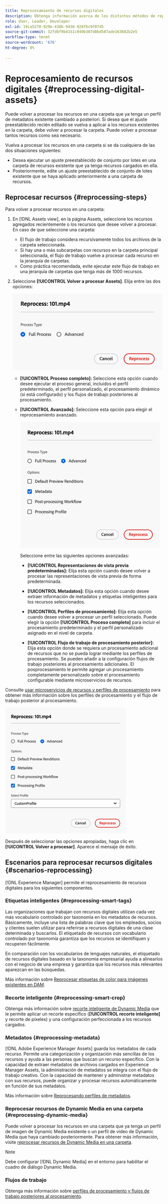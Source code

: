```yaml
---
title: Reprocesamiento de recursos digitales
description: Obtenga información acerca de los distintos métodos de reprocesamiento de recursos digitales
role: User, Leader, Developer
exl-id: 19ca5278-929e-438b-9436-928f6c9f87d5
source-git-commit: 32fdbf9b4151c949b307d8bd587ade163682b2e5
workflow-type: tm+mt
source-wordcount: '676'
ht-degree: 0%

---
```


# Reprocesamiento de recursos digitales {#reprocessing-digital-assets}

Puede volver a procesar los recursos en una carpeta que ya tenga un perfil de metadatos existente cambiado a posteriori. Si desea que el ajuste preestablecido recién editado se vuelva a aplicar a los recursos existentes en la carpeta, debe volver a procesar la carpeta. Puede volver a procesar tantos recursos como sea necesario.

Vuelva a procesar los recursos en una carpeta si se da cualquiera de las dos situaciones siguientes:

* Desea ejecutar un ajuste preestablecido de conjunto por lotes en una carpeta de recursos existente que ya tenga recursos cargados en ella.
* Posteriormente, edite un ajuste preestablecido de conjunto de lotes existente que se haya aplicado anteriormente a una carpeta de recursos.

## Reprocesar recursos {#reprocessing-steps}

Para volver a procesar recursos en una carpeta:

1. En [!DNL Assets view], en la página Assets, seleccione los recursos agregados recientemente o los recursos que desee volver a procesar.
En caso de que seleccione una carpeta:

   * El flujo de trabajo considera recursivamente todos los archivos de la carpeta seleccionada.
   * Si hay una o más subcarpetas con recursos en la carpeta principal seleccionada, el flujo de trabajo vuelve a procesar cada recurso en la jerarquía de carpetas.
   * Como práctica recomendada, evite ejecutar este flujo de trabajo en una jerarquía de carpetas que tenga más de 1000 recursos.

1. Seleccione **[!UICONTROL Volver a procesar Assets]**. Elija entre las dos opciones:

   ![Opciones de reprocesamiento de Assets](assets/reprocessing-options.png)

   * **[!UICONTROL Proceso completo]:** Seleccione esta opción cuando desee ejecutar el proceso general, incluidos el perfil predeterminado, el perfil personalizado, el procesamiento dinámico (si está configurado) y los flujos de trabajo posteriores al procesamiento.
   * **[!UICONTROL Avanzado]:** Seleccione esta opción para elegir el reprocesamiento avanzado.

     ![Opciones avanzadas de reprocesamiento de Assets](assets/reprocessing-options-advanced.png)

     Seleccione entre las siguientes opciones avanzadas:

      * **[!UICONTROL Representaciones de vista previa predeterminadas]:** Elija esta opción cuando desee volver a procesar las representaciones de vista previa de forma predeterminada.

      * **[!UICONTROL Metadatos]:** Elija esta opción cuando desee extraer información de metadatos y etiquetas inteligentes para los recursos seleccionados.

      * **[!UICONTROL Perfiles de procesamiento]:** Elija esta opción cuando desee volver a procesar un perfil seleccionado. Puede elegir la opción **[!UICONTROL Proceso completo]** para incluir el procesamiento predeterminado y el perfil personalizado asignado en el nivel de carpeta.
        <!--When assets are uploaded to a folder, [!DNL Assets ~~view~~] checks the containing folder's properties for a processing profile. If none is applied, a parent folder in the hierarchy is checked for a processing profile to apply.-->

      * **[!UICONTROL Flujo de trabajo de procesamiento posterior]:** Elija esta opción donde se requiera un procesamiento adicional de recursos que no se pueda lograr mediante los perfiles de procesamiento. Se pueden añadir a la configuración flujos de trabajo posteriores al procesamiento adicionales. El posprocesamiento le permite agregar un procesamiento completamente personalizado sobre el procesamiento configurable mediante microservicios de recursos.

Consulte [usar microservicios de recursos y perfiles de procesamiento](https://experienceleague.adobe.com/docs/experience-manager-cloud-service/content/assets/manage/asset-microservices-configure-and-use.html?lang=en) para obtener más información sobre los perfiles de procesamiento y el flujo de trabajo posterior al procesamiento.

![Opciones avanzadas de reprocesamiento de Assets2](assets/reprocessing-options-advanced-2.png)

Después de seleccionar las opciones apropiadas, haga clic en **[!UICONTROL Volver a procesar]**. Aparece el mensaje de éxito.

## Escenarios para reprocesar recursos digitales {#scenarios-reprocessing}

[!DNL Experience Manager] permite el reprocesamiento de recursos digitales para los siguientes componentes.

### Etiquetas inteligentes {#reprocessing-smart-tags}

Las organizaciones que trabajan con recursos digitales utilizan cada vez más vocabulario controlado por taxonomía en los metadatos de recursos. Básicamente, incluye una lista de palabras clave que los empleados, socios y clientes suelen utilizar para referirse a recursos digitales de una clase determinada y buscarlos. El etiquetado de recursos con vocabulario controlado por taxonomía garantiza que los recursos se identifiquen y recuperen fácilmente.

En comparación con los vocabularios de lenguajes naturales, el etiquetado de recursos digitales basado en la taxonomía empresarial ayuda a alinearlos con el negocio de una empresa y garantiza que los recursos más relevantes aparezcan en las búsquedas.

Más información sobre [Reprocesar etiquetas de color para imágenes existentes en DAM](https://experienceleague.adobe.com/docs/experience-manager-cloud-service/content/assets/manage/color-tag-images.html?lang=en#color-tags-existing-images).

### Recorte inteligente {#reprocessing-smart-crop}

Obtenga más información sobre [recorte inteligente de Dynamic Media](https://experienceleague.adobe.com/docs/experience-manager-cloud-service/content/assets/dynamicmedia/image-profiles.html?lang=en) que le permite aplicar un recorte específico (**[!UICONTROL recorte inteligente]** y recorte de píxeles) y una configuración perfeccionada a los recursos cargados.

### Metadatos {#reprocessing-metadata}

[!DNL Adobe Experience Manager Assets] guarda los metadatos de cada recurso. Permite una categorización y organización más sencillas de los recursos y ayuda a las personas que buscan un recurso específico. Con la capacidad de extraer metadatos de archivos cargados en Experience Manager Assets, la administración de metadatos se integra con el flujo de trabajo creativo. Con la capacidad de mantener y administrar metadatos con sus recursos, puede organizar y procesar recursos automáticamente en función de sus metadatos.

Más información sobre [Reprocesando perfiles de metadatos](https://experienceleague.adobe.com/docs/experience-manager-cloud-service/content/assets/manage/metadata-profiles.html?lang=en).

### Reprocesar recursos de Dynamic Media en una carpeta {#reprocessing-dynamic-media}

Puede volver a procesar los recursos en una carpeta que ya tenga un perfil de imagen de Dynamic Media existente o un perfil de vídeo de Dynamic Media que haya cambiado posteriormente. Para obtener más información, visite [reprocesar recursos de Dynamic Media en una carpeta](https://experienceleague.adobe.com/docs/experience-manager-cloud-service/content/assets/admin/about-image-video-profiles.html?lang=en).

>[!NOTE]
>
>Debe configurar [!DNL Dynamic Media] en el entorno para habilitar el cuadro de diálogo Dynamic Media.
>

### Flujos de trabajo

Obtenga más información sobre [perfiles de procesamiento y flujos de trabajo posteriores al procesamiento](https://experienceleague.adobe.com/docs/experience-manager-cloud-service/content/assets/manage/asset-microservices-configure-and-use.html?lang=en).
